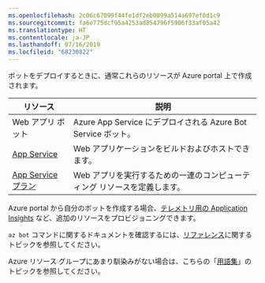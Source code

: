 ```yaml
---
ms.openlocfilehash: 2c06c67099f44fe1df2eb0099a514a697ef0d1c9
ms.sourcegitcommit: fa6e775dcf95a4253ad854796f5906f33af05a42
ms.translationtype: HT
ms.contentlocale: ja-JP
ms.lasthandoff: 07/16/2019
ms.locfileid: "68230822"
---
```

ボットをデプロイするときに、通常これらのリソースが Azure portal 上で作成されます。

| リソース      | 説明 |
|----------------|-------------|
| Web アプリ ボット | Azure App Service にデプロイされる Azure Bot Service ボット。|
| [App Service](https://docs.microsoft.com/azure/app-service/)| Web アプリケーションをビルドおよびホストできます。|
| [App Service プラン](https://docs.microsoft.com/azure/app-service/azure-web-sites-web-hosting-plans-in-depth-overview)| Web アプリを実行するための一連のコンピューティング リソースを定義します。|

Azure portal から自分のボットを作成する場合、[テレメトリ用の Application Insights](~/v4sdk/bot-builder-telemetry.md) など、追加のリソースをプロビジョニングできます。

`az bot` コマンドに関するドキュメントを確認するには、[リファレンス](https://docs.microsoft.com/cli/azure/bot?view=azure-cli-latest)に関するトピックを参照してください。

Azure リソース グループにあまり馴染みがない場合は、こちらの「[用語集](https://docs.microsoft.com/azure/azure-resource-manager/resource-group-overview#terminology)」のトピックを参照してください。